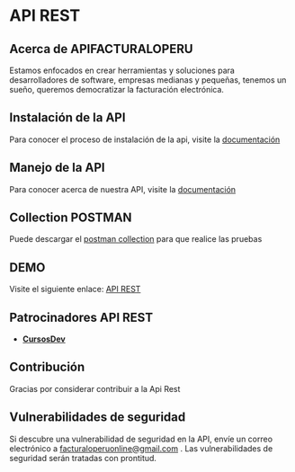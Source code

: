 # **API REST**

## Acerca de APIFACTURALOPERU

Estamos enfocados en crear herramientas y soluciones para desarrolladores de software, empresas medianas y pequeñas, tenemos un sueño, queremos democratizar la facturación electrónica.

## Instalación de la API

Para conocer el proceso de instalación de la api, visite la [documentación](https://drive.google.com/open?id=1TVmvasJ4M2Oxcsq-tMN_NL_wXdBUBsoloZ_pNoVTsao "Clic")

## Manejo de la API

Para conocer acerca de nuestra API, visite la [documentación](https://docs.google.com/document/d/1-4bm1urAW-vvvXtWv3e4134n4SlRCmOpReQXKBofxSE/edit#heading=h.cqyhenf1o1j3 "Clic")
 
 ## Collection POSTMAN

Puede descargar el [postman collection](https://drive.google.com/open?id=1yfwColz9lZB6N7t6TFovFVvfRMLMTJM2 "Clic") para que realice las pruebas
 
## DEMO

Visite el siguiente enlace: [API REST](http://apifacturaloperu.com/ "Clic") 
 
## Patrocinadores API REST

 - **[CursosDev](http://cursosdev.com/)** 

## Contribución
 
Gracias por considerar contribuir a la Api Rest

## Vulnerabilidades de seguridad

Si descubre una vulnerabilidad de seguridad en la API, envíe un correo electrónico a facturaloperuonline@gmail.com . Las vulnerabilidades de seguridad serán tratadas con prontitud.
